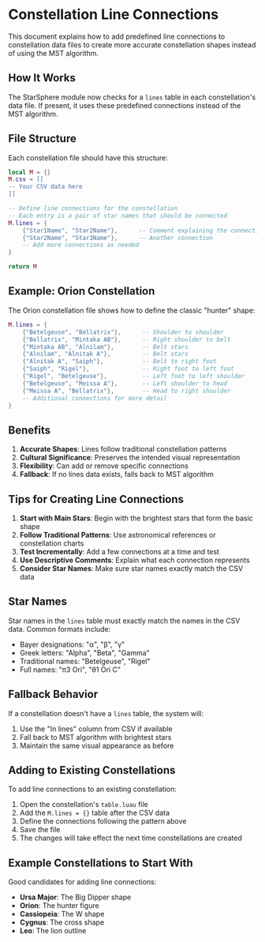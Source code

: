 # Constellation Line Connections

This document explains how to add predefined line connections to constellation data files to create more accurate constellation shapes instead of using the MST algorithm.

## How It Works

The StarSphere module now checks for a `lines` table in each constellation's data file. If present, it uses these predefined connections instead of the MST algorithm.

## File Structure

Each constellation file should have this structure:

```lua
local M = {}
M.csv = [[
-- Your CSV data here
]]

-- Define line connections for the constellation
-- Each entry is a pair of star names that should be connected
M.lines = {
    {"Star1Name", "Star2Name"},      -- Comment explaining the connection
    {"Star2Name", "Star3Name"},      -- Another connection
    -- Add more connections as needed
}

return M
```

## Example: Orion Constellation

The Orion constellation file shows how to define the classic "hunter" shape:

```lua
M.lines = {
    {"Betelgeuse", "Bellatrix"},      -- Shoulder to shoulder
    {"Bellatrix", "Mintaka AB"},      -- Right shoulder to belt
    {"Mintaka AB", "Alnilam"},        -- Belt stars
    {"Alnilam", "Alnitak A"},         -- Belt stars
    {"Alnitak A", "Saiph"},           -- Belt to right foot
    {"Saiph", "Rigel"},               -- Right foot to left foot
    {"Rigel", "Betelgeuse"},          -- Left foot to left shoulder
    {"Betelgeuse", "Meissa A"},       -- Left shoulder to head
    {"Meissa A", "Bellatrix"},        -- Head to right shoulder
    -- Additional connections for more detail
}
```

## Benefits

1. **Accurate Shapes**: Lines follow traditional constellation patterns
2. **Cultural Significance**: Preserves the intended visual representation
3. **Flexibility**: Can add or remove specific connections
4. **Fallback**: If no lines data exists, falls back to MST algorithm

## Tips for Creating Line Connections

1. **Start with Main Stars**: Begin with the brightest stars that form the basic shape
2. **Follow Traditional Patterns**: Use astronomical references or constellation charts
3. **Test Incrementally**: Add a few connections at a time and test
4. **Use Descriptive Comments**: Explain what each connection represents
5. **Consider Star Names**: Make sure star names exactly match the CSV data

## Star Names

Star names in the `lines` table must exactly match the names in the CSV data. Common formats include:
- Bayer designations: "α", "β", "γ"
- Greek letters: "Alpha", "Beta", "Gamma"
- Traditional names: "Betelgeuse", "Rigel"
- Full names: "π3 Ori", "θ1 Ori C"

## Fallback Behavior

If a constellation doesn't have a `lines` table, the system will:
1. Use the "In lines" column from CSV if available
2. Fall back to MST algorithm with brightest stars
3. Maintain the same visual appearance as before

## Adding to Existing Constellations

To add line connections to an existing constellation:

1. Open the constellation's `table.luau` file
2. Add the `M.lines = {}` table after the CSV data
3. Define the connections following the pattern above
4. Save the file
5. The changes will take effect the next time constellations are created

## Example Constellations to Start With

Good candidates for adding line connections:
- **Ursa Major**: The Big Dipper shape
- **Orion**: The hunter figure
- **Cassiopeia**: The W shape
- **Cygnus**: The cross shape
- **Leo**: The lion outline